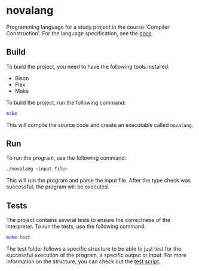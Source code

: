 # novalang

Programming language for a study project in the course 'Compiler Construction'. For the language specification, see the [docs](docs/docs.pdf).

## Build

To build the project, you need to have the following tools installed:

- Bison
- Flex
- Make

To build the project, run the following command:

```bash
make
```

This will compile the source code and create an executable called `novalang`.

## Run

To run the program, use the following command:

```bash
./novalang <input-file>
```

This will run the program and parse the input file. After the type check was successful, the program will be executed.

## Tests

The project contains several tests to ensure the correctness of the interpreter. To run the tests, use the following command:

```bash
make test
```

The test folder follows a specific structure to be able to just test for the successful execution of the program, a specific output or input. For more information on the structure, you can check out the [test script](tests.sh).
